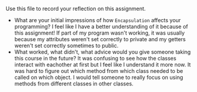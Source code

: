 Use this file to record your reflection on this assignment.

- What are your initial impressions of how `Encapsulation` affects your programming?
I feel like I have a better understanding of it because of this assignment! If part of my program wasn't working, it was usually because my attributes weren't set correctly to private and my getters weren't set correctly sometimes to public.
- What worked, what didn't, what advice would you give someone taking this course in the future?
It was confusing to see how the classes interact with eachother at first but I feel like I understand it more now. It was hard to figure out which  method from which class needed to be called on which object. I would tell someone to really focus on using methods from different classes in other classes. 
